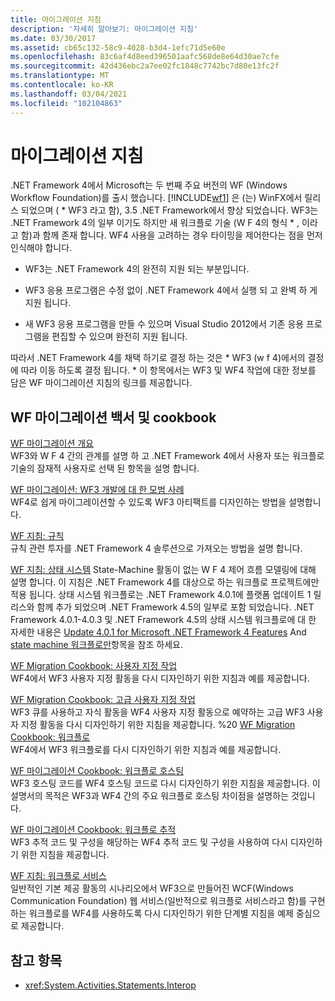 ```yaml
---
title: 마이그레이션 지침
description: '자세히 알아보기: 마이그레이션 지침'
ms.date: 03/30/2017
ms.assetid: cb65c132-58c9-4028-b3d4-1efc71d5e60e
ms.openlocfilehash: 83c6af4d8eed396501aafc568de8e64d30ae7cfe
ms.sourcegitcommit: 42d436ebc2a7ee02fc1848c7742bc7d80e13fc2f
ms.translationtype: MT
ms.contentlocale: ko-KR
ms.lasthandoff: 03/04/2021
ms.locfileid: "102104863"
---
```

# <a name="migration-guidance"></a>마이그레이션 지침

.NET Framework 4에서 Microsoft는 두 번째 주요 버전의 WF (Windows Workflow Foundation)를 출시 했습니다. [!INCLUDE[wf1](../../../includes/wf1-md.md)] 은 (는) WinFX에서 릴리스 되었으며 ( \* WF3 라고 함), 3.5 .NET Framework에서 향상 되었습니다. WF3는 .NET Framework 4의 일부 이기도 하지만 새 워크플로 기술 (W F 4의 형식 \* , 이라고 함)과 함께 존재 합니다. WF4 사용을 고려하는 경우 타이밍을 제어한다는 점을 먼저 인식해야 합니다.

- WF3는 .NET Framework 4의 완전히 지원 되는 부분입니다.

- WF3 응용 프로그램은 수정 없이 .NET Framework 4에서 실행 되 고 완벽 하 게 지원 됩니다.

- 새 WF3 응용 프로그램을 만들 수 있으며 Visual Studio 2012에서 기존 응용 프로그램을 편집할 수 있으며 완전히 지원 됩니다.

따라서 .NET Framework 4를 채택 하기로 결정 하는 것은 \* WF3 (w f 4)에서의 결정에 따라 이동 하도록 결정 됩니다. \* 이 항목에서는 WF3 및 WF4 작업에 대한 정보를 담은 WF 마이그레이션 지침의 링크를 제공합니다.

## <a name="wf-migration-white-papers-and-cookbooks"></a>WF 마이그레이션 백서 및 cookbook

 [WF 마이그레이션 개요](https://download.microsoft.com/download/5/9/9/599CF8A9-5FE2-426A-A536-A83F84D38BF9/WF%20Migration%20Overview.docx)\
 WF3와 W F 4 간의 관계를 설명 하 고 .NET Framework 4에서 사용자 또는 워크플로 기술의 잠재적 사용자로 선택 된 항목을 설명 합니다.

 [WF 마이그레이션: WF3 개발에 대 한 모범 사례](https://download.microsoft.com/download/5/9/9/599CF8A9-5FE2-426A-A536-A83F84D38BF9/WF%20Migration%20Best%20Practices.docx)\
 WF4로 쉽게 마이그레이션할 수 있도록 WF3 아티팩트를 디자인하는 방법을 설명합니다.

 [WF 지침: 규칙](https://download.microsoft.com/download/5/9/9/599CF8A9-5FE2-426A-A536-A83F84D38BF9/WF4%20Rules%20Guidance.docx)\
 규칙 관련 투자를 .NET Framework 4 솔루션으로 가져오는 방법을 설명 합니다.

 [WF 지침: 상태 시스템](https://download.microsoft.com/download/5/9/9/599CF8A9-5FE2-426A-A536-A83F84D38BF9/WF4%20State%20Machine%20Guidance.doc) State-Machine 활동이 없는 W F 4 제어 흐름 모델링에 대해 설명 합니다. 이 지침은 .NET Framework 4를 대상으로 하는 워크플로 프로젝트에만 적용 됩니다. 상태 시스템 워크플로는 .NET Framework 4.0.1에 플랫폼 업데이트 1 릴리스와 함께 추가 되었으며 .NET Framework 4.5의 일부로 포함 되었습니다. .NET Framework 4.0.1-4.0.3 및 .NET Framework 4.5의 상태 시스템 워크플로에 대 한 자세한 내용은 [Update 4.0.1 for Microsoft .NET Framework 4 Features](/previous-versions/dotnet/netframework-4.0/hh290669(v=vs.100)) And [state machine 워크플로만](state-machine-workflows.md)항목을 참조 하세요.

 [WF Migration Cookbook: 사용자 지정 작업](https://download.microsoft.com/download/5/9/9/599CF8A9-5FE2-426A-A536-A83F84D38BF9/WF%20Migration%20Cookbook%20Custom%20Activities.docx)\
 WF4에서 WF3 사용자 지정 활동을 다시 디자인하기 위한 지침과 예를 제공합니다.

 [WF Migration Cookbook: 고급 사용자 지정 작업](https://download.microsoft.com/download/5/9/9/599CF8A9-5FE2-426A-A536-A83F84D38BF9/WF%20Migration%20Cookbook%20Advanced%20Custom%20Activities.docx)\
 WF3 큐를 사용하고 자식 활동을 WF4 사용자 지정 활동으로 예약하는 고급 WF3 사용자 지정 활동을 다시 디자인하기 위한 지침을 제공합니다.
%20 [WF Migration Cookbook: 워크플로](https://download.microsoft.com/download/5/9/9/599CF8A9-5FE2-426A-A536-A83F84D38BF9/WF%20Migration%20Cookbook%20Workflows.docx)\
 WF4에서 WF3 워크플로를 다시 디자인하기 위한 지침과 예를 제공합니다.

 [WF 마이그레이션 Cookbook: 워크플로 호스팅](https://download.microsoft.com/download/5/9/9/599CF8A9-5FE2-426A-A536-A83F84D38BF9/WF%20Migration%20Cookbook%20Workflow%20Hosting.docx)\
 WF3 호스팅 코드를 WF4 호스팅 코드로 다시 디자인하기 위한 지침을 제공합니다. 이 설명서의 목적은 WF3과 WF4 간의 주요 워크플로 호스팅 차이점을 설명하는 것입니다.

 [WF 마이그레이션 Cookbook: 워크플로 추적](https://download.microsoft.com/download/5/9/9/599CF8A9-5FE2-426A-A536-A83F84D38BF9/WF%20Migration%20Cookbook%20Workflow%20Tracking.docx)\
 WF3 추적 코드 및 구성을 해당하는 WF4 추적 코드 및 구성을 사용하여 다시 디자인하기 위한 지침을 제공합니다.

 [WF 지침: 워크플로 서비스](https://download.microsoft.com/download/5/9/9/599CF8A9-5FE2-426A-A536-A83F84D38BF9/WF4%20Workflow%20Services%20Guidance.docx)\
 일반적인 기본 제공 활동의 시나리오에서 WF3으로 만들어진 WCF(Windows Communication Foundation) 웹 서비스(일반적으로 워크플로 서비스라고 함)를 구현하는 워크플로를 WF4를 사용하도록 다시 디자인하기 위한 단계별 지침을 예제 중심으로 제공합니다.

## <a name="see-also"></a>참고 항목

- <xref:System.Activities.Statements.Interop>
